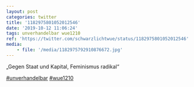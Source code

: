 ```yaml
---
layout: post
categories: twitter
title: '1182975801052012546'
date: '2019-10-12 11:06:24'
tags: unverhandelbar wue1210
ref: 'https://twitter.com/schwarzlichtwue/status/1182975801052012546'
media:
    - file: '/media/1182975792910876672.jpg'
---
```

„Gegen Staat und Kapital, Feminismus radikal“

[#unverhandelbar](/t/unverhandelbar) [#wue1210](/t/wue1210) 